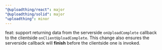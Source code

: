 ```yaml
---
"@uploadthing/react": major
"@uploadthing/solid": major
"uploadthing": minor
---
```


feat: support returning data from the serverside `onUploadComplete` callback to
the clientside `onClientUploadComplete`. This change also ensures the serverside
callback will **finish** before the clientside one is invoked.